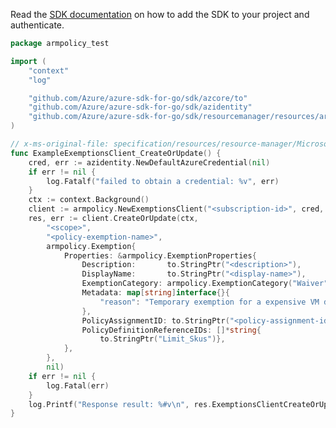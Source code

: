 Read the [SDK documentation](https://github.com/Azure/azure-sdk-for-go/blob/sdk%2Fresourcemanager%2Fresources%2Farmpolicy%2Fv0.2.0/sdk/resourcemanager/resources/armpolicy/README.md) on how to add the SDK to your project and authenticate.

```go
package armpolicy_test

import (
	"context"
	"log"

	"github.com/Azure/azure-sdk-for-go/sdk/azcore/to"
	"github.com/Azure/azure-sdk-for-go/sdk/azidentity"
	"github.com/Azure/azure-sdk-for-go/sdk/resourcemanager/resources/armpolicy"
)

// x-ms-original-file: specification/resources/resource-manager/Microsoft.Authorization/preview/2020-07-01-preview/examples/createOrUpdatePolicyExemption.json
func ExampleExemptionsClient_CreateOrUpdate() {
	cred, err := azidentity.NewDefaultAzureCredential(nil)
	if err != nil {
		log.Fatalf("failed to obtain a credential: %v", err)
	}
	ctx := context.Background()
	client := armpolicy.NewExemptionsClient("<subscription-id>", cred, nil)
	res, err := client.CreateOrUpdate(ctx,
		"<scope>",
		"<policy-exemption-name>",
		armpolicy.Exemption{
			Properties: &armpolicy.ExemptionProperties{
				Description:       to.StringPtr("<description>"),
				DisplayName:       to.StringPtr("<display-name>"),
				ExemptionCategory: armpolicy.ExemptionCategory("Waiver").ToPtr(),
				Metadata: map[string]interface{}{
					"reason": "Temporary exemption for a expensive VM demo",
				},
				PolicyAssignmentID: to.StringPtr("<policy-assignment-id>"),
				PolicyDefinitionReferenceIDs: []*string{
					to.StringPtr("Limit_Skus")},
			},
		},
		nil)
	if err != nil {
		log.Fatal(err)
	}
	log.Printf("Response result: %#v\n", res.ExemptionsClientCreateOrUpdateResult)
}
```
